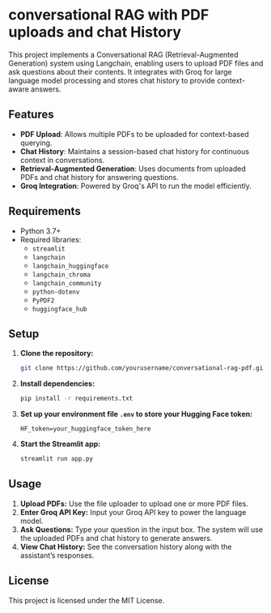 # conversational RAG with PDF uploads and chat History

This project implements a Conversational RAG (Retrieval-Augmented Generation) system using Langchain, enabling users to upload PDF files and ask questions about their contents. It integrates with Groq for large language model processing and stores chat history to provide context-aware answers.

## Features

- **PDF Upload**: Allows multiple PDFs to be uploaded for context-based querying.
- **Chat History**: Maintains a session-based chat history for continuous context in conversations.
- **Retrieval-Augmented Generation**: Uses documents from uploaded PDFs and chat history for answering questions.
- **Groq Integration**: Powered by Groq's API to run the model efficiently.

## Requirements

- Python 3.7+
- Required libraries:
  - `streamlit`
  - `langchain`
  - `langchain_huggingface`
  - `langchain_chroma`
  - `langchain_community`
  - `python-dotenv`
  - `PyPDF2`
  - `huggingface_hub`

## Setup

1. **Clone the repository:**

   ```bash
   git clone https://github.com/yourusername/conversational-rag-pdf.git
   ```

2. **Install dependencies:**

   ```bash
   pip install -r requirements.txt
   ```

3. **Set up your environment file `.env` to store your Hugging Face token:**

   ```
   HF_token=your_huggingface_token_here
   ```

4. **Start the Streamlit app:**

   ```bash
   streamlit run app.py
   ```

## Usage

1. **Upload PDFs:** Use the file uploader to upload one or more PDF files.
2. **Enter Groq API Key:** Input your Groq API key to power the language model.
3. **Ask Questions:** Type your question in the input box. The system will use the uploaded PDFs and chat history to generate answers.
4. **View Chat History:** See the conversation history along with the assistant’s responses.

## License

This project is licensed under the MIT License. 
